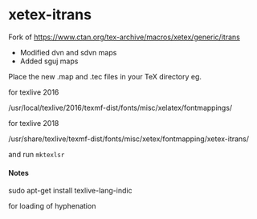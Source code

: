 # xetex-itrans
Fork of https://www.ctan.org/tex-archive/macros/xetex/generic/itrans

* Modified dvn and sdvn maps
* Added sguj maps

Place the new .map and .tec files in your TeX directory eg.

for texlive 2016

/usr/local/texlive/2016/texmf-dist/fonts/misc/xelatex/fontmappings/

for texlive 2018

/usr/share/texlive/texmf-dist/fonts/misc/xetex/fontmapping/xetex-itrans/

 and run `mktexlsr`


#### Notes

 sudo apt-get install texlive-lang-indic
 
 for loading of hyphenation 

